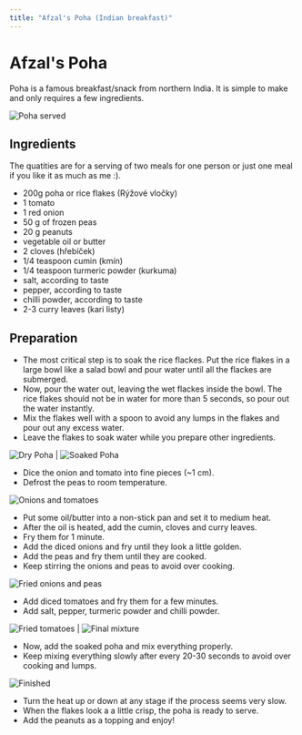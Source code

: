 ```yaml
---
title: "Afzal's Poha (Indian breakfast)"
---
```


# Afzal's Poha

Poha is a famous breakfast/snack from northern India.
It is simple to make and only requires a few ingredients.

![Poha served](images/poha.jpg )

## Ingredients

The quatities are for a serving of two meals for one person or just one meal if you like it as much as me :).

* 200g poha or rice flakes (Rýžové vločky) 
* 1 tomato
* 1 red onion
* 50 g of frozen peas
* 20 g peanuts
* vegetable oil or butter
* 2 cloves (hřebíček)
* 1/4 teaspoon cumin (kmín)
* 1/4 teaspoon turmeric powder (kurkuma)
* salt, according to taste
* pepper, according to taste
* chilli powder, according to taste
* 2-3 curry leaves (kari listy)

## Preparation

- The most critical step is to soak the rice flackes. Put the rice flakes in a large bowl like a salad bowl and pour water until all the flackes are submerged.
- Now, pour the water out, leaving the wet flackes inside the bowl. The rice flakes should not be in water for more than 5 seconds, so pour out the water instantly.
- Mix the flakes well with a spoon to avoid any lumps in the flakes and pour out any excess water.
- Leave the flakes to soak water while you prepare other ingredients.

![Dry Poha](images/dry_poha.jpg) | ![Soaked Poha](images/soaked_poha.jpg)

- Dice the onion and tomato into fine pieces (~1 cm).
- Defrost the peas to room temperature.

![Onions and tomatoes](images/onion_tomato.jpg)

- Put some oil/butter into a non-stick pan and set it to medium heat.
- After the oil is heated, add the cumin, cloves and curry leaves.
- Fry them for 1 minute.
- Add the diced onions and fry until they look a little golden.
- Add the peas and fry them until they are cooked.
- Keep stirring the onions and peas to avoid over cooking.

![Fried onions and peas](images/fried_onions.jpg)

- Add diced tomatoes and fry them for a few minutes.
- Add salt, pepper, turmeric powder and chilli powder.

![Fried tomatoes](images/fried_tomatoes.jpg) | ![Final mixture](images/mixture.jpg)

- Now, add the soaked poha and mix everything properly.
- Keep mixing everything slowly after every 20-30 seconds to avoid over cooking and lumps.

![Finished](images/final.jpg)

- Turn the heat up or down at any stage if the process seems very slow.
- When the flakes look a a little crisp, the poha is ready to serve.
- Add the peanuts as a topping and enjoy!
